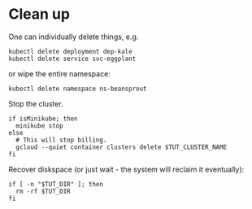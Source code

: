 # Clean up

One can individually delete things, e.g.

```
kubectl delete deployment dep-kale
kubectl delete service svc-eggplant
```

or wipe the entire namespace:

<!-- @deleteTheNamespaceAndEverythingInIt -->
```
kubectl delete namespace ns-beansprout
```

Stop the cluster.

<!-- @stopCluster -->
```
if isMinikube; then
  minikube stop
else
  # This will stop billing.
  gcloud --quiet container clusters delete $TUT_CLUSTER_NAME
fi
```

Recover diskspace (or just wait - the system
will reclaim it eventually):

```
if [ -n "$TUT_DIR" ]; then
  rm -rf $TUT_DIR
fi
```
